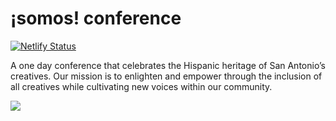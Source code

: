 # ¡somos! conference
[![Netlify Status](https://api.netlify.com/api/v1/badges/9ecd4d16-a2c5-4595-b920-1de3a0d479ad/deploy-status)](https://app.netlify.com/sites/somos-conference/deploys)

A one day conference that celebrates the Hispanic heritage of San Antonio’s creatives. Our mission is to enlighten and empower through the inclusion of all creatives while cultivating new voices within our community.

![](assets/images/somos-splash-screenshot.png)
